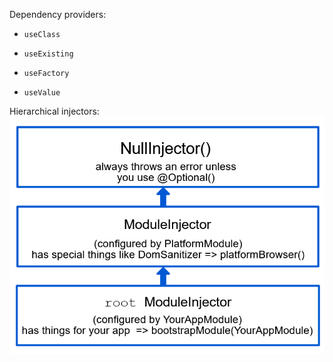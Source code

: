 Dependency providers:
- `useClass`  

- `useExisting`

- `useFactory`

- `useValue`

Hierarchical injectors:
![Angular-hierachical-injectors](/img/hierarchical-injectors.png)